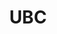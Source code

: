 ---
title: UBC
crosslinks:
- vancouver
- place
- xkcd
- canada
- uwaterloo
- AskReddit
- science
- ShadowBan
- UofT
- metaUBC
- GetMotivated
- simonfraser
- Israel
- uCinci
- Pyongyang
- EatCheapAndHealthy
- ethtrader
- premed
- chelseafc
---
